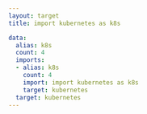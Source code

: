 ```yaml
---
layout: target
title: import kubernetes as k8s

data:
  alias: k8s
  count: 4
  imports:
  - alias: k8s
    count: 4
    import: import kubernetes as k8s
    target: kubernetes
  target: kubernetes
---
```

